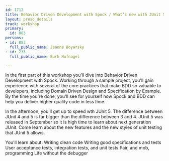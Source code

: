 ```yaml
---
id: 1712
title: Behavior Driven Development with Spock / What’s new with JUnit 5
layout: preso_details
track: workshop
primary:
  id: 883
persons:
- id: 883
  full_public_name: Jeanne Boyarsky
- id: 233
  full_public_name: Burk Hufnagel

---
```

In the first part of this workshop you'll dive into Behavior Driven Development with Spock. Working through a sample project, you'll gain experience with several of the core practices that make BDD so valuable to developers, including Domain Driven Design and Specification by Example. By the time you're done, you'll see for yourself how Spock and BDD can help you deliver higher quality code in less time.

In the afternoon, you'll get up to speed wth JUnit 5. The difference between JUnit 4 and 5 is far bigger than the difference between 3 and 4. JUnit 5 was released in September so it is high time to learn about next generation JUnit. Come learn about the new features and the new styles of unit testing that JUnit 5 allows.

You'll learn about:
   Writing clean code
   Writing good specifications and tests
   User acceptance tests, integration tests, and unit tests
   Pair, and mob, programming
   Life without the debugger